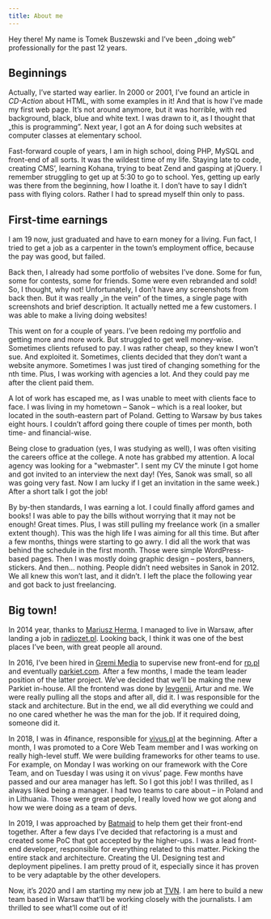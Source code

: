 ```yaml
---
title: About me
---
```

Hey there! My name is Tomek Buszewski and I’ve been „doing web” professionally for the past 12 years. 

## Beginnings

Actually, I’ve started way earlier. In 2000 or 2001, I’ve found an article in _CD-Action_ about HTML, with some examples in it! And that is how I’ve made my first web page. It’s not around anymore,  but it was horrible, with red background, black, blue and white text. I was drawn to it, as I thought that „this is programming”. Next year, I got an A for doing such websites at computer classes at elementary school.

Fast-forward couple of years, I am in high school, doing PHP, MySQL and front-end of all sorts. It was the wildest time of my life. Staying late to code, creating CMS’, learning Kohana, trying to beat Zend and gasping at jQuery. I remember struggling to get up at 5:30 to go to school. Yes, getting up early was there from the beginning, how I loathe it. I don’t have to say I didn’t pass with flying colors. Rather I had to spread myself thin only to pass.

## First-time earnings

I am 19 now, just graduated and have to earn money for a living. Fun fact, I tried to get a job as a carpenter in the town’s employment office, because the pay was good, but failed. 

Back then, I already had some portfolio of websites I’ve done. Some for fun, some for contests, some for friends. Some were even rebranded and sold! So, I thought, why not! Unfortunately, I don’t have any screenshots from back then. But it was really „in the vein” of the times, a single page with screenshots and brief description. It actually netted me a few customers. I was able to make a living doing websites!

This went on for a couple of years. I’ve been redoing my portfolio and getting more and more work. But struggled to get well money-wise. Sometimes clients refused to pay. I was rather cheap, so they knew I won’t sue. And exploited it. Sometimes, clients decided that they don’t want a website anymore. Sometimes I was just tired of changing something for the nth time. Plus, I was working with agencies a lot. And they could pay me after the client paid them. 

A lot of work has escaped me, as I was unable to meet with clients face to face. I was living in my hometown – Sanok – which is a real looker, but located in the south-eastern part of Poland. Getting to Warsaw by bus takes eight hours. I couldn’t afford going there couple of times per month, both time- and financial-wise.

Being close to graduation (yes, I was studying as well), I was often visiting the careers office at the college. A note has grabbed my attention. A local agency was looking for a "webmaster". I sent my CV the minute I got home and got invited to an interview the next day! (Yes, Sanok was small, so all was going very fast. Now I am lucky if I get an invitation in the same week.) After a short talk I got the job! 

By by-then standards, I was earning a lot. I could finally afford games and books! I was able to pay the bills without worrying that it may not be enough! Great times. Plus, I was still pulling my freelance work (in a smaller extent though). This was the high life I was aiming for all this time. But after a few months, things were starting to go awry. I did all the work that was behind the schedule in the first month. Those were simple WordPress-based pages. Then I was mostly doing graphic design – posters, banners, stickers. And then… nothing. People didn’t need websites in Sanok in 2012. We all knew this won’t last, and it didn’t. I left the place the following year and got back to just freelancing.

## Big town!

In 2014 year, thanks to [Mariusz Herma][1], I managed to live in Warsaw, after landing a job in [radiozet.pl][2]. Looking back, I think it was one of the best places I’ve been, with great people all around.

In 2016, I’ve been hired in [Gremi Media][3] to supervise new front-end for [rp.pl][4] and eventually [parkiet.com][5]. After a few months, I made the team leader position of the latter project. We’ve decided that we’ll be making the new Parkiet in-house. All the frontend was done by [Ievgenii][6], Artur and me. We were really pulling all the stops and after all, did it. I was responsible for the stack and architecture. But in the end, we all did everything we could and no one cared whether he was the man for the job. If it required doing, someone did it.

In 2018, I was in 4finance, responsible for [vivus.pl][7] at the beginning. After a month, I was promoted to a Core Web Team member and I was working on really high-level stuff. We were building frameworks for other teams to use. For example, on Monday I was working on our framework with the Core Team, and on Tuesday I was using it on vivus’ page. Few months have passed and our area manager has left. So I got this job! I was thrilled, as I always liked being a manager. I had two teams to care about – in Poland and in Lithuania. Those were great people, I really loved how we got along and how we were doing as a team of devs. 

In 2019, I was approached by [Batmaid][8] to help them get their front-end together. After a few days I’ve decided that refactoring is a must and created some PoC that got accepted by the higher-ups. I was a lead front-end developer, responsible for everything related to this matter. Picking the entire stack and architecture. Creating the UI. Designing test and deployment pipelines. I am pretty proud of it, especially since it has proven to be very adaptable by the other developers.

Now, it’s 2020 and I am starting my new job at [TVN][9]. I am here to build a new team based in Warsaw that’ll be working closely with the journalists. I am thrilled to see what’ll come out of it!

[1]:	https://www.ziemianiczyja.pl/
[2]:	https://radiozet.pl
[3]:	https://gremimedia.pl/
[4]:	https://www.rp.pl/
[5]:	https://www.parkiet.com/
[6]:	https://github.com/ievgen11
[7]:	https://vivus.pl
[8]:	https://batmaid.ch/en/
[9]:	https://www.tvn.pl/